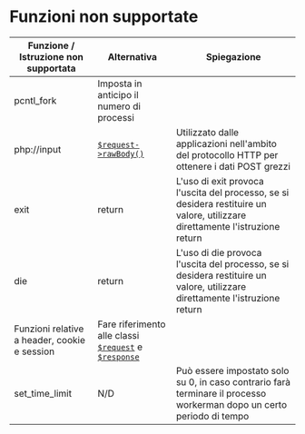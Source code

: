 # Funzioni non supportate

Funzione / Istruzione non supportata | Alternativa | Spiegazione
----|------|----
pcntl_fork | Imposta in anticipo il numero di processi | 
php://input | [`$request->rawBody()`](http/request.md)| Utilizzato dalle applicazioni nell'ambito del protocollo HTTP per ottenere i dati POST grezzi
exit | return | L'uso di exit provoca l'uscita del processo, se si desidera restituire un valore, utilizzare direttamente l'istruzione return
die | return | L'uso di die provoca l'uscita del processo, se si desidera restituire un valore, utilizzare direttamente l'istruzione return
Funzioni relative a header, cookie e session | Fare riferimento alle classi [`$request`](http/request.md) e [`$response`](http/response.md) | 
set_time_limit| N/D | Può essere impostato solo su 0, in caso contrario farà terminare il processo workerman dopo un certo periodo di tempo

